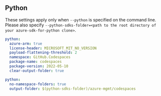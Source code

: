 ## Python

These settings apply only when `--python` is specified on the command line.
Please also specify `--python-sdks-folder=<path to the root directory of your azure-sdk-for-python clone>`.

```yaml $(python)
python:
  azure-arm: true
  license-header: MICROSOFT_MIT_NO_VERSION
  payload-flattening-threshold: 2
  namespace: GitHub.Codespaces
  package-name: codespaces
  package-version: 2022-05-10
  clear-output-folder: true
```

```yaml $(python)
python:
  no-namespace-folders: true
  output-folder: $(python-sdks-folder)/azure-mgmt/codespaces
```
